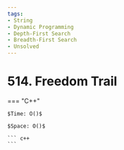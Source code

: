 ```yaml
---
tags:
- String
- Dynamic Programming
- Depth-First Search
- Breadth-First Search
- Unsolved
---
```



# 514. Freedom Trail

=== "C++"

    $Time: O()$

    $Space: O()$

    ``` c++
    ```